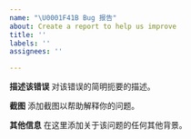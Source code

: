 ```yaml
---
name: "\U0001F41B Bug 报告"
about: Create a report to help us improve
title: ''
labels: ''
assignees: ''

---
```


**描述该错误**
对该错误的简明扼要的描述。

**截图**
添加截图以帮助解释你的问题。


**其他信息**
在这里添加关于该问题的任何其他背景。
